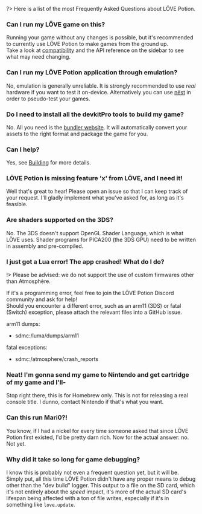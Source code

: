 ?> Here is a list of the most Frequently Asked Questions about LÖVE Potion.

### Can I run my LÖVE game on this?

Running your game without any changes is possible, but it's recommended to currently use LÖVE Potion to make games from the ground up.<br>
Take a look at [compatibility](compatibility) and the API reference on the sidebar to see what may need changing.

### Can I run my LÖVE Potion application through emulation?

No, emulation is generally unreliable. It is strongly recommended to use _real_ hardware if you want to test it on-device. Alternatively you can use [nëst](https://github.com/lovebrew/nest) in order to pseudo-test your games.

### Do I need to install all the devkitPro tools to build my game?

No. All you need is the [bundler website](/bundler/index.md). It will automatically convert your assets to the right format and package the game for you.

### Can I help?

Yes, see [Building](building) for more details.

### LÖVE Potion is missing feature 'x' from LÖVE, and I need it!

Well that's great to hear! Please open an issue so that I can keep track of your request. I'll gladly implement what you've asked for, as long as it's feasible.

### Are shaders supported on the 3DS?

No. The 3DS doesn't support OpenGL Shader Language, which is what LÖVE uses. Shader programs for PICA200 (the 3DS GPU) need to be written in assembly and pre-compiled.

### I just got a Lua error! The app crashed! What do I do?

!> Please be advised: we do not support the use of custom firmwares other than Atmosphère.

If it's a programming error, feel free to join the LÖVE Potion Discord community and ask for help!<br>
Should you encounter a different error, such as an arm11 (3DS) or fatal (Switch) exception, please attach the relevant files into a GitHub issue.<br>

arm11 dumps:
- sdmc:/luma/dumps/arm11

fatal exceptions:
- sdmc:/atmosphere/crash_reports

### Neat! I'm gonna send my game to Nintendo and get cartridge of my game and I'll-

Stop right there, this is for Homebrew only. This is not for releasing a real console title. I dunno, contact Nintendo if that's what you want.

### Can this run Mari0?!

You know, if I had a nickel for every time someone asked that since LÖVE Potion first existed, I'd be pretty darn rich. Now for the actual answer: no. Not yet.

### Why did it take so long for game debugging?

I know this is probably not even a frequent question yet, but it will be. Simply put, all this time LÖVE Potion didn't have any proper means to debug other than the "dev build" logger. This output to a file on the SD card, which it's not entirely about the *speed* impact, it's more of the actual SD card's lifespan being affected with a ton of file writes, especially if it's in something like `love.update`.
